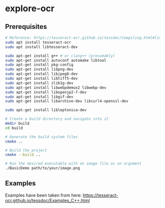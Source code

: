 # explore-ocr

## Prerequisites

```bash
# Reference: https://tesseract-ocr.github.io/tessdoc/Compiling.html#linux
sudo apt install tesseract-ocr
sudo apt install libtesseract-dev

sudo apt-get install g++ # or clang++ (presumably)
sudo apt-get install autoconf automake libtool
sudo apt-get install pkg-config
sudo apt-get install libpng-dev
sudo apt-get install libjpeg8-dev
sudo apt-get install libtiff5-dev
sudo apt-get install zlib1g-dev
sudo apt-get install libwebpdemux2 libwebp-dev
sudo apt-get install libopenjp2-7-dev
sudo apt-get install libgif-dev
sudo apt-get install libarchive-dev libcurl4-openssl-dev

sudo apt-get install libleptonica-dev
```

```bash
# Create a build directory and navigate into it
mkdir build
cd build

# Generate the build system files
cmake ..

# Build the project
cmake --build ..

# Run the desired executable with an image file as an argument
./BasicDemo path/to/your/image.png
```

## Examples

Examples have been taken from here: https://tesseract-ocr.github.io/tessdoc/Examples_C++.html
